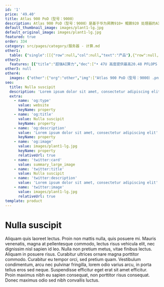 ```yaml
---
id: '1'
price: '49.40'
title: Atlas 900 PoD（型号：9000）
description: Atlas 900 PoD（型号：9000）是基于华为昇腾910+ 鲲鹏920 处理器的AI训练集群基础单元，具有超强AI算力、更优AI能效、最佳AI拓展等特点。该基础单元广泛应用于深度学习模型开发和训练，适用于智慧城市、智慧医疗、天文探索、石油勘探等需要大AI算力的领域。
default_thumbnail_image: images/plant1-lg.jpg
default_original_image: images/plant1-lg.jpg
featured: true
order: 334
category: src/pages/category/服务器 - 计算.md
other1: 
  table: {"single":[[{"row":null,"col":null,"text":"产品"},{"row":null,"col":null,"text":"Atlas 900 PoD\n型号：9000"}],[{"row":null,"col":null,"text":"形态"},{"row":null,"col":null,"text":"47U 机柜"}],[{"row":null,"col":null,"text":"CPU"},{"row":null,"col":null,"text":"32 * 鲲鹏920"}],[{"row":null,"col":null,"text":"CPU内存"},{"row":null,"col":null,"text":"• 最多256个DDR4内存插槽，支持 RDIMM\n• 单根内存条容量支持32 GB/64 GB"}],[{"row":null,"col":null,"text":"AI处理器"},{"row":null,"col":null,"text":"64 * 昇腾910"}],[{"row":null,"col":null,"text":"HBM"},{"row":null,"col":null,"text":"2048 GB"}],[{"row":null,"col":null,"text":"AI算力"},{"row":null,"col":null,"text":"最高20.48 PFLOPS FP16"}],[{"row":null,"col":null,"text":"AI算力扩展"},{"row":null,"col":null,"text":"最大可扩展至1 EFLOPS FP16"}],[{"row":null,"col":null,"text":"本地存储"},{"row":null,"col":null,"text":"最大支持 64 * 2.5英寸硬盘"}],[{"row":null,"col":null,"text":"RAID支持"},{"row":null,"col":null,"text":"支持 RAID 0/1"}],[{"row":null,"col":null,"text":"供电"},{"row":null,"col":null,"text":"• 交流：6路3+3电源：380V,32A\n• 直流：4路2+2电源：380V,32A"}],[{"row":null,"col":null,"text":"功耗"},{"row":null,"col":null,"text":"最大功耗43 kW"}],[{"row":null,"col":null,"text":"散热方式"},{"row":null,"col":null,"text":"液冷"}],[{"row":null,"col":null,"text":"温度"},{"row":null,"col":null,"text":"• 工作温度：5℃～40℃（41℉～104℉）（工作海拔高度：≤1800m，符合ASHRAE Class A2/A3/A4）"}],[{"row":null,"col":null,"text":"结构尺寸（H*W*D）"},{"row":null,"col":null,"text":"• 机柜尺寸：2250mm×600mm×1200mm（半液冷，无风液换热器）\n• 机柜尺寸：2250mm×600mm×1250mm（半液冷，安装液冷前后门）\n• 机柜尺寸：2250mm×600mm×1350mm（全液冷，无风液换热器）\n• 机柜尺寸：2250mm×600mm×1375mm（全液冷，安装液冷前门）\n• 机柜带包装运输尺寸：2410mm×980mm×1455m"}]]}
other2:
  features: [{"title":"超强AI算力","dec":["• 47U 高度提供最高20.48 PFLOPS FP16超强AI算力"]},{"title":"更优AI能效","dec":["提供20.48 PFLOPS/43 kW超高能效比"]},{"title":"最佳AI拓展","dec":["• 支持机柜单元扩展，最大可拓展至4096颗昇腾910芯片集群，总算力达1 EFLOPS FP16"]}]
other3: null
other4:
  images: {"other":{"org":"other","img":["Atlas 900 PoD（型号：9000）.png"]}}
seo:
  title: Nulla suscipit
  description: 'Lorem ipsum dolor sit amet, consectetur adipiscing elit'
  extra:
    - name: 'og:type'
      value: website
      keyName: property
    - name: 'og:title'
      value: Nulla suscipit
      keyName: property
    - name: 'og:description'
      value: 'Lorem ipsum dolor sit amet, consectetur adipiscing elit'
      keyName: property
    - name: 'og:image'
      value: images/plant1-lg.jpg
      keyName: property
      relativeUrl: true
    - name: 'twitter:card'
      value: summary_large_image
    - name: 'twitter:title'
      value: Nulla suscipit
    - name: 'twitter:description'
      value: 'Lorem ipsum dolor sit amet, consectetur adipiscing elit'
    - name: 'twitter:image'
      value: images/plant1-lg.jpg
      relativeUrl: true
template: product
---
```


# Nulla suscipit

Aliquam quis laoreet lectus. Proin non mattis nulla, quis posuere mi. Mauris venenatis, magna at pellentesque commodo, lectus risus vehicula elit, nec dignissim nisl sapien id leo. Nulla non pretium metus, vitae finibus lectus. Aliquam in posuere risus. Curabitur ultrices ornare magna porttitor commodo. Curabitur eu tempor orci, sed pretium quam. Vestibulum condimentum, arcu nec pulvinar fringilla, lorem odio varius arcu, in porta tellus eros sed neque. Suspendisse efficitur eget erat sit amet efficitur. Proin maximus nibh eu sapien consequat, non porttitor risus consequat. Donec maximus odio sed nibh convallis luctus.